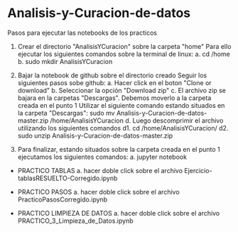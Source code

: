# Analisis-y-Curacion-de-datos

Pasos para ejecutar las notebooks de los practicos
1. Crear el directorio "AnalisisYCuracion" sobre la carpeta "home"
  Para ello ejecutar los siguientes comandos sobre la terminal de linux:
  a. cd /home
  b. sudo mkdir AnalisisYCuracion

2. Bajar la notebook de github sobre el directorio creado
  Seguir los siguientes pasos sobe github:
  a. Hacer click en el boton "Clone or download"
  b. Seleccionar la opción "Download zip"
  c. El archivo zip se bajara en la carpetas "Descargas". Debemos moverlo a la carpeta creada en el punto 1
    Utilizar el siguiente comando estando situados en la carpeta "Descargas":
    sudo mv Analisis-y-Curacion-de-datos-master.zip /home/AnalisisYCuracion
  d. Luego descomprimir el archivo utilizando los siguientes comandos
   d1. cd /home/AnalisisYCuracion/
   d2. sudo unzip Analisis-y-Curacion-de-datos-master.zip

3. Para finalizar, estando situados sobre la carpeta creada en el punto 1 ejecutamos los siguientes comandos:
  a. jupyter notebook

- PRACTICO TABLAS
a. hacer doble click sobre el archivo Ejercicio-tablasRESUELTO-Corregido.ipynb

- PRACTICO PASOS
a. hacer doble click sobre el archivo PracticoPasosCorregido.ipynb

- PRACTICO LIMPIEZA DE DATOS
a. hacer doble click sobre el archivo PRACTICO_3_Limpieza_de_Datos.ipynb
